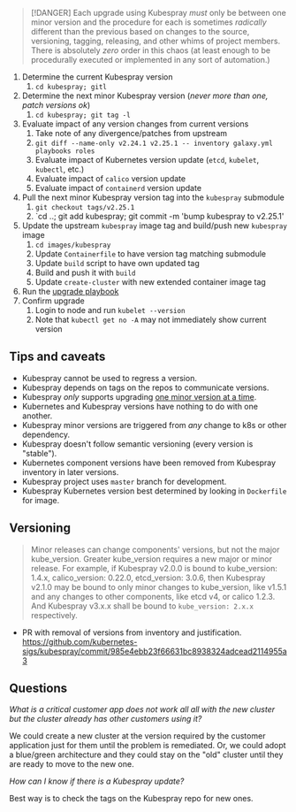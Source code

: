 > [!DANGER]
> Each upgrade using Kubespray *must* only be between one minor version and the procedure for each is sometimes *radically* different than the previous based on changes to the source, versioning, tagging, releasing, and other whims of project members. There is absolutely *zero* order in this chaos (at least enough to be procedurally executed or implemented in any sort of automation.)

1. Determine the current Kubespray version
	1. `cd kubespray; gitl`
2. Determine the next minor Kubespray version (*never more than one, patch versions ok*)
	1. `cd kubespray; git tag -l`
3. Evaluate impact of any version changes from current versions
	1. Take note of any divergence/patches from upstream
	2. `git diff --name-only v2.24.1 v2.25.1 -- inventory galaxy.yml playbooks roles`
	3. Evaluate impact of Kubernetes version update (`etcd`, `kubelet`, `kubectl`, etc.)
	4. Evaluate impact of `calico` version update
	5. Evaluate impact of `containerd` version update
4. Pull the next minor Kubespray version tag into the `kubespray` submodule
	1. `git checkout tags/v2.25.1`
	2. `cd ..; git add kubespray; git commit -m 'bump kubespray to v2.25.1'
5. Update the upstream `kubespray` image tag and build/push new `kubespray` image
	1. `cd images/kubespray`
	2. Update `Containerfile` to have version tag matching submodule
	3. Update `build` script to have own updated tag
	4. Build and push it with `build`
	5. Update `create-cluster` with new extended container image tag
6. Run the [upgrade playbook](https://github.com/kubernetes-sigs/kubespray/blob/master/docs/operations/upgrades.md#multiple-upgrades)
7. Confirm upgrade
	1. Login to node and run `kubelet --version`
	2. Note that `kubectl get no -A` may not immediately show current version
## Tips and caveats

- Kubespray cannot be used to regress a version.
- Kubespray depends on tags on the repos to communicate versions.
- Kubespray *only* supports upgrading [one minor version at a time](https://github.com/kubernetes-sigs/kubespray/blob/master/docs/operations/upgrades.md#multiple-upgrades).
- Kubernetes and Kubespray versions have nothing to do with one another.
- Kubespray minor versions are triggered from *any* change to k8s or other dependency.
- Kubespray doesn't follow semantic versioning (every version is "stable").
- Kubernetes component versions have been removed from Kubespray inventory in later versions.
- Kubespray project uses `master` branch for development.
- Kubespray Kubernetes version best determined by looking in `Dockerfile` for image.
## Versioning

>    Minor releases can change components' versions, but not the major kube_version. Greater kube_version requires a new major or minor release. For example, if Kubespray v2.0.0 is bound to kube_version: 1.4.x, calico_version: 0.22.0, etcd_version: 3.0.6, then Kubespray v2.1.0 may be bound to only minor changes to kube_version, like v1.5.1 and any changes to other components, like etcd v4, or calico 1.2.3. And Kubespray v3.x.x shall be bound to `kube_version: 2.x.x` respectively.

- PR with removal of versions from inventory and justification.
  https://github.com/kubernetes-sigs/kubespray/commit/985e4ebb23f66631bc8938324adcead2114955a3
## Questions

*What is a critical customer app does not work all all with the new cluster but the cluster already has other customers using it?*

We could create a new cluster at the version required by the customer application just for them until the problem is remediated. Or, we could adopt a blue/green architecture and they could stay on the "old" cluster until they are ready to move to the new one.

*How can I know if there is a Kubespray update?*

Best way is to check the tags on the Kubespray repo for new ones.